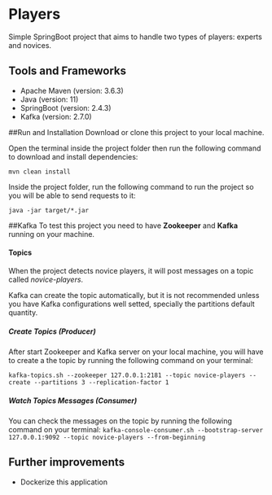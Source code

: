 # Players
Simple SpringBoot project that aims to handle two types of players: experts and novices. 

## Tools and Frameworks
* Apache Maven (version: 3.6.3)
* Java (version: 11)
* SpringBoot (version: 2.4.3)
* Kafka (version: 2.7.0) 

##Run and Installation
Download or clone this project to your local machine. 

Open the terminal inside the project folder then run the following command to download and install dependencies:

``mvn clean install ``

Inside the project folder, run the following command to run the project so you will be able to send requests to it:

``java -jar target/*.jar ``


##Kafka
To test this project you need to have **Zookeeper** and **Kafka** running on your machine.

#### Topics
When the project detects novice players, it will post messages on a topic called *novice-players*.

Kafka can create the topic automatically, but it is not recommended unless you have Kafka configurations well setted, 
specially the partitions default quantity.

##### Create Topics (Producer)

After start Zookeeper and Kafka server on your local
machine, you will have to create a the topic by running the following command on your terminal:

``kafka-topics.sh --zookeeper 127.0.0.1:2181 --topic novice-players --create --partitions 3 --replication-factor 1``

##### Watch Topics Messages (Consumer)

You can check the messages on the topic by running the following command on your terminal:
``kafka-console-consumer.sh --bootstrap-server 127.0.0.1:9092 --topic novice-players --from-beginning``


## Further improvements
* Dockerize this application
 